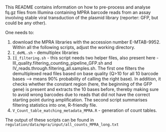 
This README contains information on how to pre-process and analyse fq.gz files from Illumina containing MPRA barcode reads from an assay involving stable viral transduction of the plasmid library (reporter: GFP, but could be any other).

One needs to:

1) download the MPRA libraries with the accession number E-MTAB-9952. Within all the following scripts, adjust the working directory.
2) `I_deML.sh` - demultiplex libraries
3) `II_filtering.sh` - this script needs two helper files, also present here - III_quality.filtering_counting_pipeline_GFP.sh and IV_reads.through.filtering_all.samples.sh. The first one filters the demultiplexed read files based on base quality (Q>10 for all 10 barcode bases --> means 90% probability of calling the right base). In addition, it checks whether the constant region (here, the beginning of the GFP gene) is present and extracts the 10 bases before, thereby making sure to avoid wrong barcodes due to reads that did not have the correct starting point during amplification. The second script summarises filtering statistics into one, R-friendly file.
4) `V_Count_table_matching_metadata_MPRA.R` - generation of count tables.

The output of these scripts can be found in `regulation/data/mpra/input/all_counts_MPRA_long.txt`


